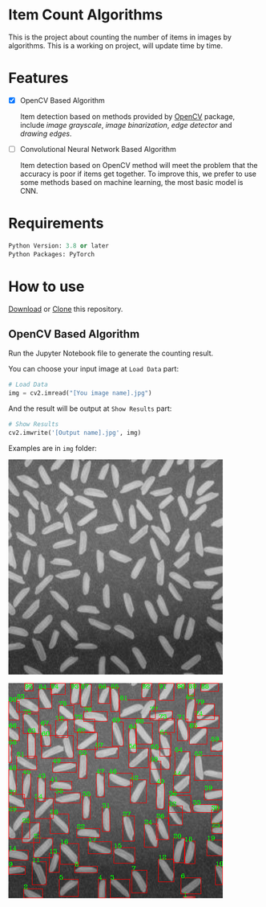 # Item Count Algorithms 

This is the project about counting the number of items in images by algorithms. This is a working on project, will update time by time. 

# Features

- [x] OpenCV Based Algorithm 

  Item detection based on methods provided by [OpenCV](https://opencv.org/) package, include *image grayscale*, *image binarization*, *edge detector* and *drawing edges*. 

- [ ] Convolutional Neural Network Based Algorithm

  Item detection based on OpenCV method will meet the problem that the accuracy is poor if items get together. To improve this, we prefer to use some methods based on machine learning, the most basic model is CNN. 

# Requirements

``` Python
Python Version: 3.8 or later
Python Packages: PyTorch
```

# How to use

[Download](https://github.com/cbhua/project-item-count/archive/main.zip) or [Clone](https://github.com/cbhua/project-item-count.git) this repository.

## OpenCV Based Algorithm

Run the Jupyter Notebook file to generate the counting result. 

You can choose your input image at `Load Data` part: 

``` Python
# Load Data
img = cv2.imread("[You image name].jpg") 
```

And the result will be output at `Show Results` part:

``` Python
# Show Results
cv2.imwrite('[Output name].jpg', img)
```

Examples are in `img` folder: 

![Input Image](/opencv-based/img/input1.png)

![Output Image](/opencv-based/img/output1.png)
